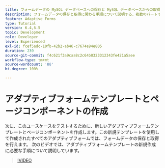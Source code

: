 ```yaml
---
title: フォームデータの MySQL データベースへの保存と MySQL データベースからの取得 - アダプティブフォームテンプレートとページコンポーネントの作成
description: フォームデータの保存と取得に関わる手順について説明する、複数のパートで構成されているチュートリアル
feature: Adaptive Forms
type: Tutorial
version: 6.4,6.5
topic: Development
role: Developer
level: Experienced
exl-id: fcef5adc-10fb-42b2-ab46-c7674e94e805
duration: 239
source-git-commit: f4c621f3a9caa8c2c64b8323312343fe421a5aee
workflow-type: tm+mt
source-wordcount: '88'
ht-degree: 100%

---
```


# アダプティブフォームテンプレートとページコンポーネントの作成

次に、このユースケースをテストするために、新しいアダプティブフォームテンプレートとページコンポーネントを作成します。この新規テンプレートを使用して作成されたすべてのアダプティブフォームでは、フォームデータの保存と取得を行えます。
次のビデオでは、アダプティブフォームテンプレートの新規作成に必要な手順について説明しています。
>[!VIDEO](https://video.tv.adobe.com/v/27828?quality=12&learn=on)
